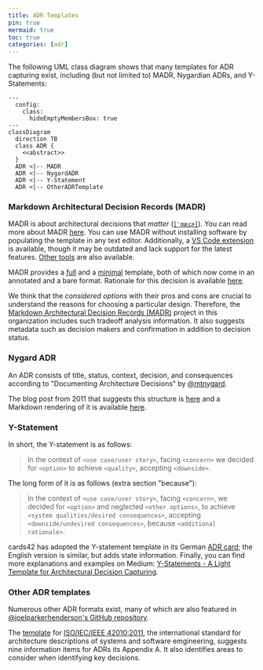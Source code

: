 ```yaml
---
title: ADR Templates
pin: true
mermaid: true
toc: true
categories: [adr]
---
```


The following UML class diagram shows that many templates for ADR capturing exist, including (but not limited to) MADR, Nygardian ADRs, and Y-Statements:

```mermaid
---
  config:
    class:
      hideEmptyMembersBox: true
---
classDiagram
  direction TB
  class ADR {
    <<abstract>>
  }
  ADR <|-- MADR
  ADR <|-- NygardADR
  ADR <|-- Y-Statement
  ADR <|-- OtherADRTemplate
```

### Markdown Architectural Decision Records (MADR)

MADR is about architectural decisions that *matter* ([`[ˈmæɾɚ]`](https://en.wiktionary.org/wiki/matter#Pronunciation)). You can read more about MADR [here](https://www.ozimmer.ch/practices/2022/11/22/MADRTemplatePrimer.html). You can use MADR without installing software by populating the template in any text editor. Additionally, a [VS Code extension](https://marketplace.visualstudio.com/items?itemName=StevenChen.vscode-adr-manager) is available, though it may be outdated and lack support for the latest features. [Other tools](https://adr.github.io/adr-tooling/#madr-template) are also available.

MADR provides a [full](https://github.com/adr/madr/blob/4.0.0/template/adr-template.md?plain=1) and a [minimal](https://github.com/adr/madr/blob/4.0.0/template/adr-template-minimal.md?plain=1) template, both of which now come in an annotated and a bare format. Rationale for this decision is available [here](https://github.com/adr/madr/tree/4.0.0/template#decisions).

We think that the *considered options* with their pros and cons are crucial to understand the reasons for choosing a particular design. Therefore, the [Markdown Architectural Decision Records (MADR)](https://adr.github.io/madr/) project in this organization includes such tradeoff analysis information. It also suggests metadata such as decision makers and confirmation in addition to decision status.

### Nygard ADR

An ADR consists of title, status, context, decision, and consequences according to "Documenting Architecture Decisions" by [@mtnygard](https://github.com/mtnygard). <!-- From the Nygard post: "Context This section describes the forces at play, including technological, political, social, and project local." and "We should use a lightweight text formatting language like Markdown or Textile." -->

The blog post from 2011 that suggests this structure is [here](https://cognitect.com/blog/2011/11/15/documenting-architecture-decisions) and a Markdown rendering of it is available [here](https://github.com/joelparkerhenderson/architecture-decision-record/blob/main/locales/en/templates/decision-record-template-by-michael-nygard/index.md).

### Y-Statement

In short, the Y-statement is as follows:

> In the context of `<use case/user story>`, facing `<concern>` we decided for `<option>` to achieve `<quality>`, accepting `<downside>`.

The long form of it is as follows (extra section "because"):

> In the context of `<use case/user story>`,
> facing `<concern>`,
> we decided for `<option>`
> and neglected `<other options>`,
> to achieve `<system qualities/desired consequences>`,
> accepting `<downside/undesired consequences>`,
> because `<additional rationale>`.

cards42 has adopted the Y-statement template in its German [ADR card](https://cards42.org#adr); the English version is similar, but adds state information.
Finally, you can find more explanations and examples on Medium: [Y-Statements - A Light Template for Architectural Decision Capturing](https://medium.com/@docsoc/y-statements-10eb07b5a177).

### Other ADR templates

Numerous other ADR formats exist, many of which are also featured in [@joelparkerhenderson's GitHub repository](https://github.com/joelparkerhenderson/architecture_decision_record).

The [template](http://www.iso-architecture.org/42010/templates/) for [ISO/IEC/IEEE 42010:2011](https://en.wikipedia.org/wiki/ISO/IEC_42010), the international standard for architecture descriptions of systems and software emgineering, suggests nine information items for ADRs its Appendix A. It also identifies areas to consider when identifying key decisions.
